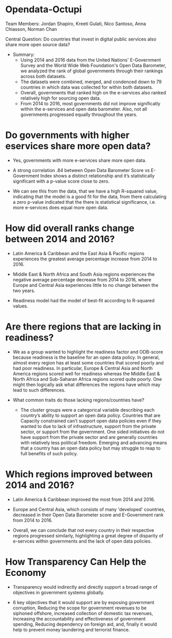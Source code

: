 # Opendata-Octupi
Team Members: Jordan Shapiro, Kreeti Gulati, Nico Santoso, Anna Chiasson, Norman Chan

Central Question: Do countries that invest in digital public services also share more open source data?

* Summary:
    * Using 2014 and 2016 data from the United Nations' E-Government Survey and the World Wide Web Foundation's Open Data Barometer, we analyzed the rank of global governments through their rankings across both datasets.
    * The datasets were combined, merged, and condenced down to 79 countries in which data was collected for within both datasets. 
    * Overall, governments that ranked high on the e-services also ranked relatively high for sourcing open data. 
    * From 2014 to 2016, most governments did not improve significatly within the e-services and open data barometer. Also, not all governments progressed equally throughout the years. 

# Do governments with higher eservices share more open data?

* Yes, governments with more e-services share more open data. 

* A strong correlation .84 between Open Data Barometer Score vs E-Government Index shows a distinct relationship and it’s statistically significant with a p-value score close to zero. 

* We can see this from the data, that we have a high R-squared value, indicating that  the model is a good fit for the data, from there calculating a zero p-value indicated that the there is statistical significance, i.e. more e-services does equal more open data.

# How did overall ranks change between 2014 and 2016?

* Latin America & Caribbean and the East Asia & Pacific regions experiences the greatest average percentage increase from 2014 to 2016. 

* Middle East & North Africa and South Asia regions experiences the negative average percentage decrease from 2014 to 2016, where Europe and Central Asia experiences little to no change between the two years.

* Readiness model had the model of best-fit according to R-squared values. 

# Are there regions that are lacking in readiness?

* We as a group wanted to highlight the readiness factor and ODB-score because readiness is the baseline for an open data policy. In general, almost every region has at least some countries that scored poorly and had poor readiness. In particular, Europe & Central Asia and North America regions scored well for readiness whereas the Middle East & North Africa and Sub-Saharan Africa regions scored quite poorly. One might then logically ask what differences the regions have which may lead to such differences.

* What common traits do those lacking regions/countries have?

    *  The cluster groups were a categorical variable describing each country’s ability to support an open data policy. Countries that are Capacity constrained can’t support open data policies even if they wanted to due to lack of infrastructure, support from the private sector, or support from the government. One sided initiatives do not have support from the private sector and are generally countries with relatively less political freedom. Emerging and advancing means that a country has an open data policy but may struggle to reap to full benefits of such policy.

# Which regions improved between 2014 and 2016? 

* Latin America & Caribbean improved the most from 2014 and 2016. 

* Europe and Central Asia, which consists of many 'developed' countries, decreased in their Open Data Barometer score and E-Government rank from 2014 to 2016.

* Overall, we can conclude that not every country in their respective regions progressed similarly, highlighting a great degree of disparity of e-servces within governments and the lack of open data policies. 

# How Transparency Can Help the Economy

* Transparency would indirectly and directly support a broad range of objectives in government systems globally. 

* 6 key objectives that it would support are by exposing government corruption, Reducing the scope for government revenues to be siphoned offshore, increased collection of domestic tax revenues, Increasing the accountability and effectiveness of government spending, Reducing dependency on foreign aid, and, finally it would help to prevent money laundering and terrorist finance.